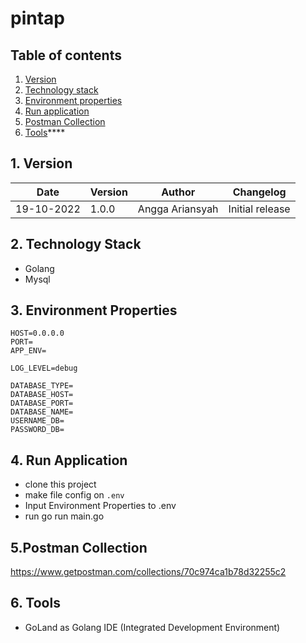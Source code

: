 # pintap

## Table of contents
1. [Version](#1-version)
2. [Technology stack](#2-technology-stack)
3. [Environment properties](#3-environment-properties)
4. [Run application](#4-run-application)
5. [Postman Collection](#5-postman-collaction)
6. [Tools](#6-tools****)****

## 1. Version
| Date | Version | Author | Changelog |
| --- | --- | --- | --- |
| 19-10-2022 | 1.0.0 | Angga Ariansyah | Initial release |


## 2. Technology Stack
- Golang
- Mysql

## 3. Environment Properties
```shell
HOST=0.0.0.0
PORT=
APP_ENV=

LOG_LEVEL=debug

DATABASE_TYPE=
DATABASE_HOST=
DATABASE_PORT=
DATABASE_NAME=
USERNAME_DB=
PASSWORD_DB=
```
## 4. Run Application
* clone this project
* make file config on `.env`
* Input Environment Properties to .env
* run  go run main.go

## 5.Postman Collection
https://www.getpostman.com/collections/70c974ca1b78d32255c2

## 6. Tools
* GoLand as Golang IDE (Integrated Development Environment)

